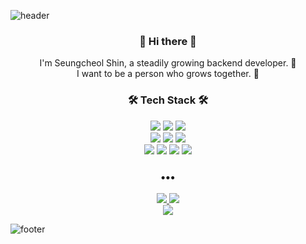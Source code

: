 ![header](https://capsule-render.vercel.app/api?type=waving&color=gradient&height=200&section=header&text=Seung%20Cheol's%20GitHub&fontSize=30)

<!--
**sc0116/sc0116** is a ✨ _special_ ✨ repository because its `README.md` (this file) appears on your GitHub profile.

Here are some ideas to get you started:

- 🔭 I’m currently working on ...
- 🌱 I’m currently learning ...
- 👯 I’m looking to collaborate on ...
- 🤔 I’m looking for help with ...
- 💬 Ask me about ...
- 📫 How to reach me: ...
- 😄 Pronouns: ...
- ⚡ Fun fact: ...
-->

<h3 align="center">👋 Hi there 👋</h3>
<p align="center">
I'm Seungcheol Shin, a steadily growing backend developer. 🌱 <br>
I want to be a person who grows together. 🌳
</p>

<h3 align="center">🛠 Tech Stack 🛠</h3>
<p align="center">
  <img src="https://img.shields.io/badge/Java-007396?style=flat&logo=Java&logoColor=white"/>
  <img src="https://img.shields.io/badge/JavaScript-F7DF1E?style=flat&logo=JavaScript&logoColor=white"/> 
  <img src="https://img.shields.io/badge/Python-3776AB?style=flat&logo=Python&logoColor=white"/>
  <br>
  <img src="https://img.shields.io/badge/Spring-6DB33F?style=flat&logo=Spring&logoColor=white"/>
  <img src="https://img.shields.io/badge/Spring Boot-6DB33F?style=flat&logo=SpringBoot&logoColor=white"/>
  <img src="https://img.shields.io/badge/Spring Security-6DB33F?style=flat&logo=SpringSecurity&logoColor=white"/>
  <br>
  <img src="https://img.shields.io/badge/MySQL-4479A1?style=flat&logo=MySQL&logoColor=white"/>
  <img src="https://img.shields.io/badge/MariaDB-003545?style=flat&logo=MariaDB&logoColor=white"/>
  <img src="https://img.shields.io/badge/GitHub-181717?style=flat&logo=GitHub&logoColor=white"/>
  <img src="https://img.shields.io/badge/Git-F05032?style=flat&logo=Git&logoColor=white"/>
</p>

<h3 align="center">•••</h3>
<p align="center">
  <a href="https://velog.io/@sc_shin">
    <img src="https://img.shields.io/badge/Tech%20Blog-11B48A?style=flat&logo=Vimeo&logoColor=white&link=https://velog.io/@sc_shin"/>
  </a>
  <a href="mailto:ssc6839@gmail.com">
    <img src="https://img.shields.io/badge/Gmail-EA4335?style=flat&logo=Gmail&logoColor=white&link=mailto:ssc6839@gmail.com"/>
  </a>
  <br>
  <a href="https://hits.seeyoufarm.com">
    <img src="https://hits.seeyoufarm.com/api/count/incr/badge.svg?url=https%3A%2F%2Fgithub.com%2Fsc0116&count_bg=%2379C83D&title_bg=%23555555&icon=&icon_color=%23E7E7E7&title=VISIT&edge_flat=false"/>
  </a>
</p>

![footer](https://capsule-render.vercel.app/api?type=waving&color=gradient&height=200&section=footer)
